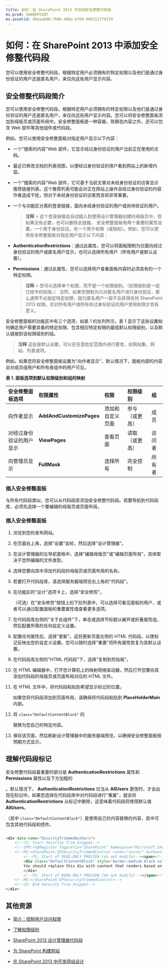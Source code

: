```yaml
---
title: 如何：在 SharePoint 2013 中添加安全修整代码段
ms.prod: SHAREPOINT
ms.assetid: 4beaab08-760b-408a-b768-906312779379
---
```



# 如何：在 SharePoint 2013 中添加安全修整代码段
您可以使用安全修整代码段，根据特定用户必须拥有的特定权限以及他们是通过身份验证的用户还是匿名用户，来仅向这些用户显示内容。
## 安全修整代码段简介
<a name="Introduction"> </a>

您可以使用安全修整代码段，根据特定用户必须拥有的特定权限以及他们是通过身份验证的用户还是匿名用户，来仅向这些用户显示内容。您可以将安全修整面板添加到母版页或页面布局中。安全修整面板是一种容器，除静态内容之外，还可以包含 Web 部件等其他组件或代码段。
  
    
    
例如，您可以使用安全修整面板对指定用户显示以下内容：
  
    
    

- 一个"搜索的内容"Web 部件，它显示经过身份验证的用户当前正在使用的文档。
    
  
- 最近已修改文档的列表视图，以便经过身份验证的用户看到网站上的新增内容。
    
  
- 一个"搜索的内容"Web 部件，它可基于当前文章对未经身份验证的访客显示推荐链接列表。这个推荐列表可能会对正在网站上操作且经过身份验证的内容作者造成干扰，但对于未经身份验证的访客而言却非常重要。
    
  
- 一个与功能区分离的登录链接，面向未经身份验证的用户或尚待验证的用户。
    
    > **注释**
      > 这个登录链接会自动插入到使用设计管理器创建的母版页中，但如果没有必要，也可以删除此链接。 
安全修整面板有两个重要的属性设置，一个用于身份验证，另一个用于权限（或授权）。例如，您可以使用安全修整面板对指定用户显示以下内容：
  
    
    

- **AuthenticationRestrictions**：通过此属性，您可以将面板限制为仅面向经过身份验证的用户或匿名用户显示，也可以选择所有用户（所有用户是默认设置）。
    
  
- **Permissions**：通过此属性，您可以选择用户查看面板内容时必须具有的一个特定权限。 
    
    > **注释**
      > 您可以选择单个权限，而不是一个权限级别。（权限级别是一组已授予的权限。） 
当然，如果您限制为只对匿名用户进行身份验证，那么通常不必指定特定权限，因为匿名用户一般不会获得任何 SharePoint 2013 权限。仅对所有用户或所有经过身份验证的用户使用权限才具有意义。
  
    
    
安全修整面板的功能区中有三个选项，如表 1 的左列所示。表 1 显示了这些设置如何确定用户需要具备的特定权限、包含相应特定权限的最低默认权限级别，以及默认链接到该权限级别的组。
  
    
    

> **注释**
> 这些是默认设置，可以在任意给定范围内进行更改，如网站集、网站、列表或项。 
  
    
    

例如，如果您将安全修整面板设置为"向作者显示"，默认情况下，面板内部的内容会对成员组用户和所有者组中的用户可见。
  
    
    

**表 1. 面板选项到默认权限级别和组的映射**


|**安全修整面板选项**|**权限属性**|**权限**|**权限级别**|**组**|
|:-----|:-----|:-----|:-----|:-----|
|向作者显示  <br/> |**AddAndCustomizePages** <br/> |添加和自定义页面  <br/> |参与（或更高）  <br/> |成员  <br/> |
|对经过身份验证的用户显示  <br/> |**ViewPages** <br/> |查看页面  <br/> |读取（或更高）  <br/> |访问者  <br/> |
|向管理员显示  <br/> |**FullMask** <br/> |选择所有  <br/> |完全控制  <br/> |所有者  <br/> |
   

### 插入安全修整面板
<a name="InsertSnippet"> </a>

与所有代码段类似，您可以从代码段库添加安全修整代码段。若要导航到代码段库，必须先选择一个要编辑的母版页或页面布局。
  
    
    

### 插入安全修整面板


1. 浏览到您的发布网站。
    
  
2. 在页面右上角，选择"设置"齿轮，然后选择"设计管理器"。
    
  
3. 在设计管理器的左导航窗格中，选择"编辑母版页"或"编辑页面布局"，具体取决于您所编辑的文件类型。
    
  
4. 选择您要向其中添加代码段的母版页或页面布局的名称。
    
  
5. 若要打开代码段库，请选择服务器端预览右上角的"代码段"。
    
  
6. 在功能区的"设计"选项卡上，选择"安全修剪"。
    
    （可选）在"安全修剪"按钮上的下拉列表中，可以选择可看见面板的用户，或者可以通过配置面板的重要属性值查看更多选项。
    
  
7. 在代码段库右侧的"关于此组件"下，单击或选择节标题以展开或折叠属性组，然后配置所需的任何自定义设置。
    
  
8. 配置任何属性后，选择"更新"。这将更新页面左侧的 HTML 代码段，以使标记反映出您的自定义设置。您可以随时选择"重置"将所有属性恢复为其默认设置。
    
  
9. 在代码段库左侧的"HTML 代码段"下，选择"复制到剪贴板"。
    
  
10. 在 HTML 编辑器中，打开您计算机上的映射网络驱动器，然后打开您要向其添加代码段的母版页或页面布局对应的 HTML 文件。
    
  
11. 在 HTML 文件中，将代码段粘贴到希望显示标记的位置。
    
    如果您将代码段添加到页面布局，请确保将代码段粘贴到 **PlaceHolderMain** 内部。
    
  
12. 将  `class="DefaultContentBlock"` 的 **<div>** 替换为您自己的特定内容。
    
  
13. 保存该页面，然后刷新设计管理器中的服务器端预览，以确保安全修整面板按预期方式显示。
    
  

## 理解代码段标记
<a name="UnderstandMarkup"> </a>

安全修整代码段最重要的部分是 **AuthenticationRestrictions** 属性和 **Permissions** 属性以及下方加粗的 **<div>**。默认情况下， **AuthenticationRestrictions** 仅当从 **AllUsers** 更改时，才会出现在标记中。如果您选择在代码段库中对代码段进行"重置"，就会将 **AuthenticationRestrictions** 从标记中删除，这意味着代码段将使用默认值 **AllUsers**。
  
    
    
 **<div>**（其中  `class="DefaultContentBlock"`）是使用自己的内容替换的内容，其中可包含其他代码段和控件。
  
    
    



```HTML

<div data-name="SecurityTrimmedAuthors">
    <!--CS: Start Security Trim Snippet-->
    <!--SPM:<%@Register Tagprefix="SharePoint" Namespace="Microsoft.SharePoint.WebControls" Assembly="Microsoft.SharePoint, Version=15.0.0.0, Culture=neutral, PublicKeyToken=71e9bce111e9429c"%>-->
    <!--MS:<SharePoint:SPSecurityTrimmedControl runat="server" AuthenticationRestrictions="AuthenticatedUsersOnly" Permissions="AddAndCustomizePages" PermissionContext="RootSite">-->
        <!--PS: Start of READ-ONLY PREVIEW (do not modify)--><span><!--PE: End of READ-ONLY PREVIEW-->
        <div class="DefaultContentBlock" style="border:medium black solid; background:yellow; color:black; margin:20px; padding:10px;">
        You should replace this div with content that renders based on your Security Trim Properties.
        </div>
        <!--PS: Start of READ-ONLY PREVIEW (do not modify)--></span><!--PE: End of READ-ONLY PREVIEW-->
    <!--ME:</SharePoint:SPSecurityTrimmedControl>-->
    <!--CE: End Security Trim Snippet-->
</div>
```


## 其他资源
<a name="AdditionalResources"> </a>


-  [简介：控制用户访问权限](http://office.microsoft.com/zh-cn/sharepoint-foundation-help/introduction-control-user-access-with-permissions-HA102771919.aspx?CTT=1)
    
  
-  [了解权限级别](http://office.microsoft.com/zh-cn/products/default-permission-levels-HA102772313.aspx?CTT=5&amp;origin=HA102771919)
    
  
-  [SharePoint 2013 设计管理器代码段](sharepoint-2013-design-manager-snippets.md)
    
  
-  [为 SharePoint 构建网站](build-sites-for-sharepoint.md)
    
  
-  [在 SharePoint 2013 中开发网站设计](develop-the-site-design-in-sharepoint-2013.md)
    
  

